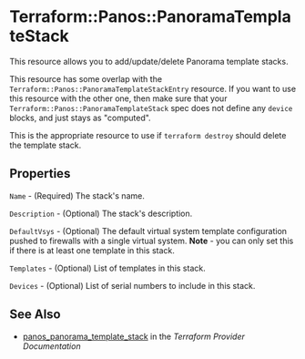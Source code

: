 # Terraform::Panos::PanoramaTemplateStack

This resource allows you to add/update/delete Panorama template stacks.

This resource has some overlap with the `Terraform::Panos::PanoramaTemplateStackEntry`
resource.  If you want to use this resource with the other one, then make
sure that your `Terraform::Panos::PanoramaTemplateStack` spec does not define any
`device` blocks, and just stays as "computed".

This is the appropriate resource to use if `terraform destroy` should delete
the template stack.

## Properties

`Name` - (Required) The stack's name.

`Description` - (Optional) The stack's description.

`DefaultVsys` - (Optional) The default virtual system template configuration pushed to firewalls with a single virtual system.  **Note** - you can only set this if there is at least one template in this stack.

`Templates` - (Optional) List of templates in this stack.

`Devices` - (Optional) List of serial numbers to include in this stack.


## See Also

* [panos_panorama_template_stack](https://www.terraform.io/docs/providers/panos/r/panorama_template_stack.html) in the _Terraform Provider Documentation_